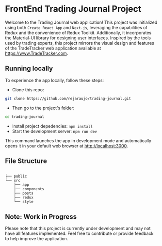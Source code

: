 # FrontEnd Trading Journal Project

Welcome to the Trading Journal web application! This project was initialized using both `Create React App` and `Next.js`, leveraging the capabilities of Redux and the convenience of Redux Toolkit. Additionally, it incorporates the Material-UI library for designing user interfaces. Inspired by the tools used by trading experts, this project mirrors the visual design and features of the TradeTracker web application available at https://www.TradeTracker.com.

## Running locally

To experience the app locally, follow these steps:

- Clone this repo:

```sh
git clone https://github.com/rejaraujo/trading-journal.git
```

- Then go to the project's folder:

```sh
cd trading-journal
```

- Install project depedencies: `npm install`
- Start the development server: `npm run dev`

This command launches the app in development mode and automatically opens it in your default web browser at [http://localhost:3000](http://localhost:3000).

## File Structure

```text

├── public
└── src
    ├── app
    ├── components
    ├── posts
    ├── redux
    └── style
```

## Note: Work in Progress

Please note that this project is currently under development and may not have all features implemented. Feel free to contribute or provide feedback to help improve the application.
